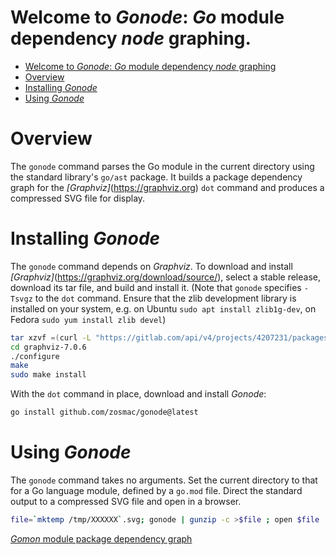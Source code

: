 # Welcome to *Gonode*: *Go* module dependency *node* graphing.

- [Welcome to *Gonode*: *Go* module dependency *node* graphing](#welcome-to-gonode-go-module-dependency-node-graphing)
- [Overview](#overview)
- [Installing *Gonode*](#installing-gonode)
- [Using *Gonode*](#using-gonode)

# Overview

The `gonode` command parses the Go module in the current directory using the standard library's `go/ast` package. It builds a package dependency graph for the *[Graphviz]*(https://graphviz.org) `dot` command and produces a compressed SVG file for display.

# Installing *Gonode*

The `gonode` command depends on *Graphviz*. To download and install *[Graphviz]*(https://graphviz.org/download/source/), select a stable release, download its tar file, and build and install it. (Note that `gonode` specifies `-Tsvgz` to the `dot` command. Ensure that the zlib development library is installed on your system, e.g. on Ubuntu `sudo apt install zlib1g-dev`, on Fedora `sudo yum install zlib devel`)
```zsh
tar xzvf =(curl -L "https://gitlab.com/api/v4/projects/4207231/packages/generic/graphviz-releases/7.0.6/graphviz-7.0.6.tar.gz")
cd graphviz-7.0.6
./configure
make
sudo make install
```
With the `dot` command in place, download and install *Gonode*:
```zsh
go install github.com/zosmac/gonode@latest
```

# Using *Gonode*

The `gonode` command takes no arguments. Set the current directory to that for a Go language module, defined by a `go.mod` file. Direct the standard output to a compressed SVG file and open in a browser.
```zsh
file=`mktemp /tmp/XXXXXX`.svg; gonode | gunzip -c >$file ; open $file
```

[*Gomon* module package dependency graph](assets/gomon.svg)